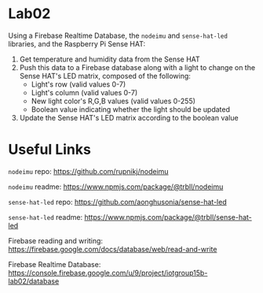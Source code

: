# Lab02
Using a Firebase Realtime Database, the `nodeimu` and `sense-hat-led` libraries, and the Raspberry Pi Sense HAT:
  1. Get temperature and humidity data from the Sense HAT
  2. Push this data to a Firebase database along with a light to change on the Sense HAT's LED matrix, composed of the following:
      - Light's row (valid values 0-7)
      - Light's column (valid values 0-7)
      - New light color's R,G,B values (valid values 0-255)
      - Boolean value indicating whether the light should be updated
  3. Update the Sense HAT's LED matrix according to the boolean value

# Useful Links
`nodeimu` repo: https://github.com/rupnikj/nodeimu

`nodeimu` readme: https://www.npmjs.com/package/@trbll/nodeimu

`sense-hat-led` repo: https://github.com/aonghusonia/sense-hat-led

`sense-hat-led` readme: https://www.npmjs.com/package/@trbll/sense-hat-led

Firebase reading and writing: https://firebase.google.com/docs/database/web/read-and-write

Firebase Realtime Database: https://console.firebase.google.com/u/9/project/iotgroup15b-lab02/database
